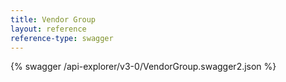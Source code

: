 ```yaml
---
title: Vendor Group
layout: reference
reference-type: swagger
---
```




{% swagger /api-explorer/v3-0/VendorGroup.swagger2.json %}
